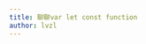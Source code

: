 ```yaml
---
title: 聊聊var let const function
author: lvzl
---
```


<script setup>
  import XmindViewer from '@/XmindViewer'
</script>

<XmindViewer url="https://mp-cb2e47ef-a802-469a-a81c-2b6efa9f8b60.cdn.bspapp.com/blog-resource/xmind/var-let-const.xmind"/>
